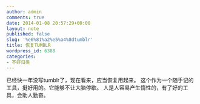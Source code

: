 ```yaml
---
author: admin
comments: true
date: 2014-01-08 20:57:29+00:00
layout: note
published: false
slug: '%e6%81%a2%e5%a4%8dtumblr'
title: 恢复TUMBLR
wordpress_id: 6388
categories:
- 不好归类
---
```


已经快一年没写tumblr了，现在看来，应当恢复用起来。 这个作为一个随手记的工具，挺好用的。它能够不让大脑停歇。 人是人容易产生惰性的，有了好的工具，会助人勤奋。

